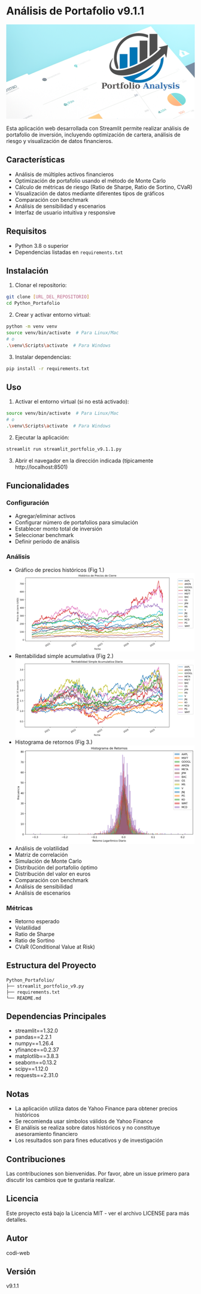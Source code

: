 # Análisis de Portafolio v9.1.1
![Banner](assets/Banner_Portfolio.png)

Esta aplicación web desarrollada con Streamlit permite realizar análisis de portafolio de inversión, incluyendo optimización de cartera, análisis de riesgo y visualización de datos financieros.

## Características

- Análisis de múltiples activos financieros
- Optimización de portafolio usando el método de Monte Carlo
- Cálculo de métricas de riesgo (Ratio de Sharpe, Ratio de Sortino, CVaR)
- Visualización de datos mediante diferentes tipos de gráficos
- Comparación con benchmark
- Análisis de sensibilidad y escenarios
- Interfaz de usuario intuitiva y responsive

## Requisitos

- Python 3.8 o superior
- Dependencias listadas en `requirements.txt`

## Instalación

1. Clonar el repositorio:
```bash
git clone [URL_DEL_REPOSITORIO]
cd Python_Portafolio
```

2. Crear y activar entorno virtual:
```bash
python -m venv venv
source venv/bin/activate  # Para Linux/Mac
# o
.\venv\Scripts\activate  # Para Windows
```

3. Instalar dependencias:
```bash
pip install -r requirements.txt
```

## Uso

1. Activar el entorno virtual (si no está activado):
```bash
source venv/bin/activate  # Para Linux/Mac
# o
.\venv\Scripts\activate  # Para Windows
```

2. Ejecutar la aplicación:
```bash
streamlit run streamlit_portfolio_v9.1.1.py
```

3. Abrir el navegador en la dirección indicada (típicamente http://localhost:8501)

## Funcionalidades

### Configuración
- Agregar/eliminar activos
- Configurar número de portafolios para simulación
- Establecer monto total de inversión
- Seleccionar benchmark
- Definir período de análisis

### Análisis
- Gráfico de precios históricos (Fig 1.)
   ![Fig.1](assets/historical_prices.png)
- Rentabilidad simple acumulativa (Fig 2.)
 ![Fig 2.](assets/simple_profitability.png)
- Histograma de retornos (Fig 3.)
 ![Fig 2.](assets/returns_histogram.png)
- Análisis de volatilidad
- Matriz de correlación
- Simulación de Monte Carlo
- Distribución del portafolio óptimo
- Distribución del valor en euros
- Comparación con benchmark
- Análisis de sensibilidad
- Análisis de escenarios

### Métricas
- Retorno esperado
- Volatilidad
- Ratio de Sharpe
- Ratio de Sortino
- CVaR (Conditional Value at Risk)

## Estructura del Proyecto

```
Python_Portafolio/
├── streamlit_portfolio_v9.py
├── requirements.txt
└── README.md
```

## Dependencias Principales

- streamlit==1.32.0
- pandas==2.2.1
- numpy==1.26.4
- yfinance==0.2.37
- matplotlib==3.8.3
- seaborn==0.13.2
- scipy==1.12.0
- requests==2.31.0

## Notas

- La aplicación utiliza datos de Yahoo Finance para obtener precios históricos
- Se recomienda usar símbolos válidos de Yahoo Finance
- El análisis se realiza sobre datos históricos y no constituye asesoramiento financiero
- Los resultados son para fines educativos y de investigación

## Contribuciones

Las contribuciones son bienvenidas. Por favor, abre un issue primero para discutir los cambios que te gustaría realizar.

## Licencia

Este proyecto está bajo la Licencia MIT - ver el archivo LICENSE para más detalles.

## Autor

codi-web

## Versión

v9.1.1 

